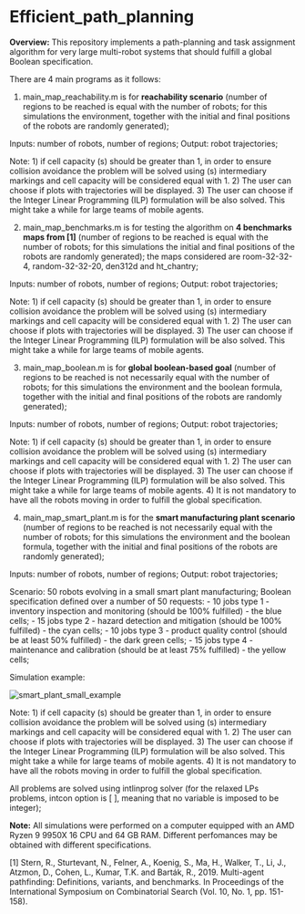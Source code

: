# Efficient_path_planning

**Overview:**
This repository implements a path-planning and task assignment algorithm for very large multi-robot systems that should fulfill a global Boolean specification.

There are 4 main programs as it follows:

1) main_map_reachability.m is for **reachability scenario** (number of regions to be reached is equal with the number of robots; for this simulations the environment, together with the initial and final positions of the robots are randomly generated);

Inputs: number of robots, number of regions;
Output: robot trajectories;

Note: 1) if cell capacity (s) should be greater than 1, in order to ensure collision avoidance the problem will be solved using (s) intermediary markings and cell capacity will be considered equal with 1.
2) The user can choose if plots with trajectories will be displayed.
3) The user can choose if the Integer Linear Programming (ILP) formulation will be also solved. This might take a while for large teams of mobile agents. 

2) main_map_benchmarks.m is for testing the algorithm on **4 benchmarks maps from [1]** (number of regions to be reached is equal with the number of robots; for this simulations the initial and final positions of the robots are randomly generated); the maps considered are room-32-32-4, random-32-32-20, den312d and ht_chantry;

Inputs: number of robots, number of regions;
Output: robot trajectories;

Note: 1) if cell capacity (s) should be greater than 1, in order to ensure collision avoidance the problem will be solved using (s) intermediary markings and cell capacity will be considered equal with 1.
2) The user can choose if plots with trajectories will be displayed.
3) The user can choose if the Integer Linear Programming (ILP) formulation will be also solved. This might take a while for large teams of mobile agents. 

3) main_map_boolean.m is for **global boolean-based goal** (number of regions to be reached is not necessarily equal with the number of robots; for this simulations the environment and the boolean formula, together with the initial and final positions of the robots are randomly generated);

Inputs: number of robots, number of regions;
Output: robot trajectories;

Note: 1) if cell capacity (s) should be greater than 1, in order to ensure collision avoidance the problem will be solved using (s) intermediary markings and cell capacity will be considered equal with 1.
2) The user can choose if plots with trajectories will be displayed.
3) The user can choose if the Integer Linear Programming (ILP) formulation will be also solved. This might take a while for large teams of mobile agents. 
4) It is not mandatory to have all the robots moving in order to fulfill the global specification.

4) main_map_smart_plant.m is for the **smart manufacturing plant scenario** (number of regions to be reached is not necessarily equal with the number of robots; for this simulations the environment and the boolean formula, together with the initial and final positions of the robots are randomly generated);

Inputs: number of robots, number of regions;
Output: robot trajectories;

Scenario: 50 robots evolving in a small smart plant manufacturing;
	Boolean specification defined over a number of 50 requests:
		- 10 jobs type 1 - inventory inspection and monitoring (should be 100% fulfilled) - the blue cells;
		- 15 jobs type 2 - hazard detection and mitigation (should be 100% fulfilled) - the cyan cells;
		- 10 jobs type 3 - product quality control (should be at least 50% fulfilled) - the dark green cells;
		- 15 jobs type 4 - maintenance and calibration (should be at least 75% fulfilled) - the yellow cells;

Simulation example:

![smart_plant_small_example](https://github.com/user-attachments/assets/d8edf394-9bb8-46ac-a21c-80ff8592303a)

Note: 1) if cell capacity (s) should be greater than 1, in order to ensure collision avoidance the problem will be solved using (s) intermediary markings and cell capacity will be considered equal with 1.
2) The user can choose if plots with trajectories will be displayed.
3) The user can choose if the Integer Linear Programming (ILP) formulation will be also solved. This might take a while for large teams of mobile agents. 
4) It is not mandatory to have all the robots moving in order to fulfill the global specification.

All problems are solved using intlinprog solver (for the relaxed LPs problems, intcon option is [ ], meaning that no variable is imposed to be integer);

**Note:** All simulations were performed on a computer equipped with an AMD Ryzen 9 9950X 16 CPU and 64 GB RAM. Different perfomances may be obtained with different specifications.

[1] Stern, R., Sturtevant, N., Felner, A., Koenig, S., Ma, H., Walker, T., Li, J., Atzmon, D., Cohen, L., Kumar, T.K. and Barták, R., 2019. Multi-agent pathfinding: Definitions, variants, and benchmarks. In Proceedings of the International Symposium on Combinatorial Search (Vol. 10, No. 1, pp. 151-158).
